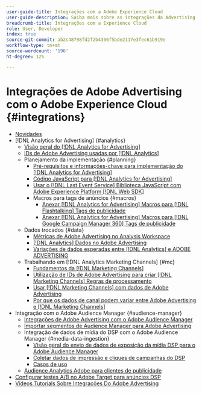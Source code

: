 ```yaml
---
user-guide-title: Integrações com a Adobe Experience Cloud
user-guide-description: Saiba mais sobre as integrações da Advertising DSP e da Advertising Search com outros produtos e serviços da Adobe Experience Cloud.
breadcrumb-title: Integrações com a Experience Cloud
role: User, Developer
index: true
source-git-commit: ab2c48798fd2f2b4306f5bde2117e3fec61b919e
workflow-type: tm+mt
source-wordcount: '196'
ht-degree: 12%

---
```



# Integrações de Adobe Advertising com o Adobe Experience Cloud {#integrations}

<!--  ADD LATER: and Adobe Experience Platform -->

+ [Novidades](/help/integrations/home.md)
+ [!DNL Analytics for Advertising] {#analytics}
   + [Visão geral do [!DNL Analytics for Advertising]](/help/integrations/analytics/overview.md)
   + [IDs de Adobe Advertising usadas por [!DNL Analytics]](/help/integrations/analytics/ids.md)
   + Planejamento da implementação {#planning}
      + [Pré-requisitos e informações-chave para implementação do [!DNL Analytics for Advertising]](/help/integrations/analytics/prerequisites.md)
      + [Código JavaScript para [!DNL Analytics for Advertising]](/help/integrations/analytics/javascript.md)
      + [Usar o [!DNL Last Event Service] Biblioteca JavaScript com Adobe Experience Platform [!DNL Web SDK]](/help/integrations/analytics/web-sdk.md)
      + Macros para tags de anúncios {#macros}
         + [Anexar [!DNL Analytics for Advertising] Macros para [!DNL Flashtalking] Tags de publicidade](/help/integrations/analytics/macros-flashtalking.md)
         + [Anexar [!DNL Analytics for Advertising] Macros para [!DNL Google Campaign Manager 360] Tags de publicidade](/help/integrations/analytics/macros-google-campaign-manager.md)
   + Dados trocados {#data}
      + [Métricas de Adobe Advertising no Analysis Workspace](/help/integrations/analytics/advertising-metrics-in-analytics.md)
      + [[!DNL Analytics] Dados no Adobe Advertising](/help/integrations/analytics/analytics-data-in-advertising.md)
      + [Variações de dados esperadas entre [!DNL Analytics] e ADOBE ADVERTISING](/help/integrations/analytics/data-variances.md)
   + Trabalhando em [!DNL Analytics Marketing Channels] {#mc}
      + [Fundamentos da [!DNL Marketing Channels]](/help/integrations/analytics/marketing-channels/mc-overview.md)
      + [Utilização de IDs de Adobe Advertising para criar [!DNL Marketing Channels] Regras de processamento](/help/integrations/analytics/marketing-channels/mc-ids.md)
      + [Usar [!DNL Marketing Channels] com dados de Adobe Advertising](/help/integrations/analytics/marketing-channels/mc-ac-data.md)
      + [Por que os dados de canal podem variar entre Adobe Advertising e [!DNL Marketing Channels]](/help/integrations/analytics/marketing-channels/mc-data-variances.md)
+ Integração com o Adobe Audience Manager {#audience-manager}
   + [Integrações de Adobe Advertising com o Adobe Audience Manager](/help/integrations/audience-manager/overview.md)
   + [Importar segmentos de Audience Manager para Adobe Advertising](/help/integrations/audience-manager/import-audiences.md)
   + Integração de dados de mídia do DSP com o Adobe Audience Manager {#media-data-ingestion}
      + [Visão geral do envio de dados de exposição da mídia DSP para o Adobe Audience Manager](/help/integrations/audience-manager/media-data-integration/overview.md)
      + [Coletar dados de impressão e cliques de campanhas do DSP](/help/integrations/audience-manager/media-data-integration/collect.md)
      + [Casos de uso](/help/integrations/audience-manager/media-data-integration/use-cases.md)
   + [Audience Analytics Adobe para clientes de publicidade](/help/integrations/audience-manager/audience-analytics.md)
+ [Configurar testes A/B no Adobe Target para anúncios DSP](/help/integrations/target/overview-ab-tests.md)
+ [Vídeos Tutorials Sobre Integrações Do Adobe Advertising](https://experienceleague.adobe.com/docs/advertising-learn/tutorials/overview.html)<!-- rename if the tutorials TOC structure changes -->
